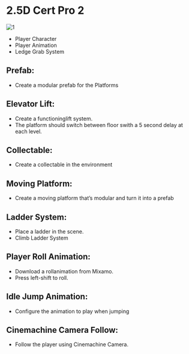 # 2.5D Cert Pro 2
![1](https://user-images.githubusercontent.com/25533538/154904794-6716a5e5-0cfa-49c9-81ff-ced03c7369bb.gif)
- Player Character
- Player Animation
- Ledge Grab System

## Prefab: 
- Create a modular prefab for the Platforms
## Elevator Lift: 
- Create a functioninglift system. 
- The platform should switch between floor swith a 5 second delay at each level.
## Collectable: 
- Create a collectable in the environment
## Moving Platform: 
- Create a moving platform that’s modular and turn it into a prefab
## Ladder System: 
- Place a ladder in the scene.
- Climb Ladder System
## Player Roll Animation: 
- Download a rollanimation from Mixamo. 
- Press left-shift to roll.
## Idle Jump Animation: 
- Configure the animation to play when jumping
## Cinemachine Camera Follow: 
- Follow the player using Cinemachine Camera.
